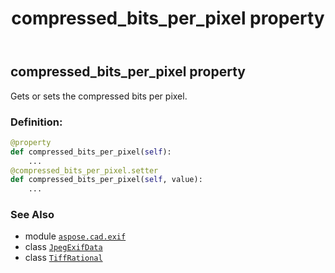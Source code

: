 ﻿---
title: compressed_bits_per_pixel property
second_title: Aspose.CAD for Python via .NET API References
description: 
type: docs
weight: 160
url: /python-net/aspose.cad.exif/jpegexifdata/compressed_bits_per_pixel/
is_root: false
---

## compressed_bits_per_pixel property


Gets or sets the compressed bits per pixel.
### Definition:
```python
@property
def compressed_bits_per_pixel(self):
    ...
@compressed_bits_per_pixel.setter
def compressed_bits_per_pixel(self, value):
    ...
```

### See Also
* module [`aspose.cad.exif`](../../)
* class [`JpegExifData`](/cad/python-net/aspose.cad.exif/jpegexifdata)
* class [`TiffRational`](/cad/python-net/aspose.cad.fileformats.tiff/tiffrational)

